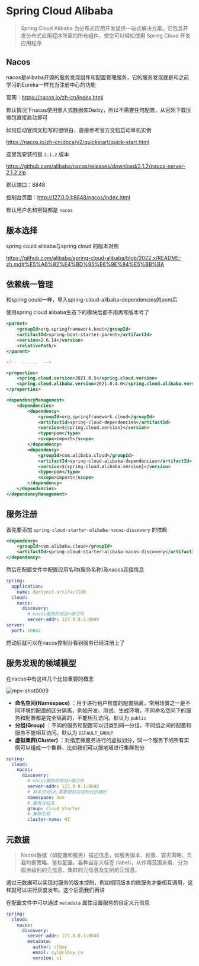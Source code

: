 # Spring Cloud Alibaba

> Spring Cloud Alibaba 为分布式应用开发提供一站式解决方案。它包含开发分布式应用程序所需的所有组件，使您可以轻松使用 Spring Cloud 开发应用程序

## Nacos

nacos是alibaba开源的服务发现组件和配置管理服务，它的服务发现就是和之前学习的Eureka一样充当注册中心的功能

官网：https://nacos.io/zh-cn/index.html

默认情况下nacos使用嵌入式数据库Derby，所以不需要任何配置，从官网下载压缩包直接启动即可

如何启动官网文档写的很明白，直接参考官方文档启动单机实例

https://nacos.io/zh-cn/docs/v2/quickstart/quick-start.html

这里我安装的是 `2.1.2` 版本

https://github.com/alibaba/nacos/releases/download/2.1.2/nacos-server-2.1.2.zip

默认端口：8848

控制台页面：http://127.0.0.1:8848/nacos/index.html

默认用户名和密码都是 `nacos`



## 版本选择

spring could alibaba与spring cloud 的版本对照

https://github.com/alibaba/spring-cloud-alibaba/blob/2022.x/README-zh.md#%E5%A6%82%E4%BD%95%E6%9E%84%E5%BB%BA



## 依赖统一管理

和spring could一样，导入spring-cloud-alibaba-dependencies的pom后

使用spring cloud alibaba生态下的模块后都不用再写版本号了

```xml
<parent>
    <groupId>org.springframework.boot</groupId>
    <artifactId>spring-boot-starter-parent</artifactId>
    <version>2.6.14</version>
    <relativePath/>
</parent>

<!--  ......  -->

<properties>
    <spring.cloud.version>2021.0.5</spring.cloud.version>
    <spring.cloud.alibaba.version>2021.0.4.0</spring.cloud.alibaba.version>
</properties>

<dependencyManagement>
    <dependencies>
        <dependency>
            <groupId>org.springframework.cloud</groupId>
            <artifactId>spring-cloud-dependencies</artifactId>
            <version>${spring.cloud.version}</version>
            <type>pom</type>
            <scope>import</scope>
        </dependency>
        <dependency>
            <groupId>com.alibaba.cloud</groupId>
            <artifactId>spring-cloud-alibaba-dependencies</artifactId>
            <version>${spring.cloud.alibaba.version}</version>
            <type>pom</type>
            <scope>import</scope>
        </dependency>
    </dependencies>
</dependencyManagement>
```



## 服务注册

首先要添加 `spring-cloud-starter-alibaba-nacos-discovery` 的依赖

```xml
<dependency>
    <groupId>com.alibaba.cloud</groupId>
    <artifactId>spring-cloud-starter-alibaba-nacos-discovery</artifactId>
</dependency>
```

然后在配置文件中配置应用名称(服务名称)及nacos连接信息

```yaml
spring:
  application:
    name: @project.artifactId@
  cloud:
    nacos:
      discovery:
        # nacos服务的地址+端口号
        server-addr: 127.0.0.1:8848
server:
  port: 10002
```

启动后就可以在nacos控制台看到服务已经注册上了



## 服务发现的领域模型

在nacos中有这样几个比较重要的概念

![mpv-shot0009](https://cdn.tencentfs.clboy.cn/images/2023/20230215201943349.jpg)

- **命名空间(Namespace)** ：用于进行租户粒度的配置隔离，常用场景之一是不同环境的配置的区分隔离，例如开发、测试、生成环境，不同命名空间下的服务和配置都是完全隔离的，不能相互访问。默认为 `public`
- **分组(Group)** ：不同的服务和配置可以归类到同一分组，不同组之间的配置和服务不能相互访问。默认为 `DEFAULT_GROUP`
- **虚拟集群(Cluster)** ：对指定微服务进行的虚拟划分，同一个服务下的所有实例可以组成一个集群，比如我们可以按地域进行集群划分

```yaml
spring:
  cloud:
    nacos:
      discovery:
        # nacos服务的地址+端口号
        server-addr: 127.0.0.1:8848
        # 命名空间id,需要提前在控制台创建好
        namespace: dev
        # 服务分组名
        group: cloud_starter
        # 集群名称
        cluster-name: HZ
```



## 元数据

> Nacos数据（如配置和服务）描述信息，如服务版本、权重、容灾策略、负载均衡策略、鉴权配置、各种自定义标签 (label)，从作用范围来看，分为服务级别的元信息、集群的元信息及实例的元信息。

通过元数据可以实现对服务的版本控制，例如相同版本的微服务才能相互调用，这样就可以进行灰度发布。这个后面我们再讲

在配置文件中可以通过 `metadata` 属性设置服务的自定义元信息

```yaml
spring:
  cloud:
    nacos:
      discovery:
        server-addr: 127.0.0.1:8848
        metadata:
          author: clboy
          email: syl@clboy.cn
          version: v1
```
